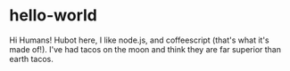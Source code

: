 # hello-world

Hi Humans!
Hubot here, I like node.js, and coffeescript (that's what it's made of!).
I've had tacos on the moon and think they are far superior than earth tacos.
